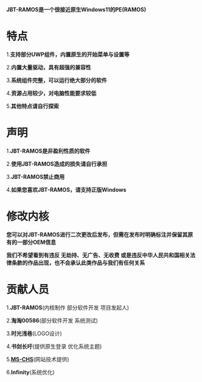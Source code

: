 **JBT-RAMOS是一个很接近原生Windows11的PE(RAMOS)**

# 特点

1.**支持部分UWP组件，内置原生的开始菜单与设置等**

2.**内置大量驱动，具有超强的兼容性**

3.**系统组件完整，可以运行绝大部分的软件**

4.**资源占用较少，对电脑性能要求较低**

5.**其他特点请自行探索**

# 声明

1.**JBT-RAMOS是非盈利性质的软件**

2.**使用JBT-RAMOS造成的损失请自行承担**

3.**JBT-RAMOS禁止商用**

4.**如果您喜欢JBT-RAMOS，请支持正版Windows**

# 修改内核

**您可以对JBT-RAMOS进行二次更改后发布，但需在发布时明确标注并保留其原有的一部分OEM信息**

**我们不希望看到有违反 无劫持、无广告、无收费 或是违反中华人民共和国相关法律条款的作品出现，也不会承认此类作品与我们有任何关系**

# 贡献人员

1.**JBT-RAMOS**(内核制作 部分软件开发 项目发起人)

2.**淘淘00586**(部分软件开发 系统测试)

3.**时光浅巷**(LOGO设计)

4.**书剑长吁**(提供原生登录 优化系统主题)

5.**[MS-CHS](https://ms-chs.github.io/)**(网站技术提供)

6.**Infinity**(系统优化)
